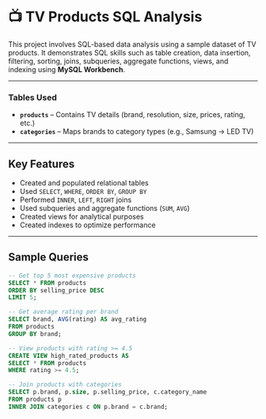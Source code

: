 # 📺 TV Products SQL Analysis

This project involves SQL-based data analysis using a sample dataset of TV products. It demonstrates SQL skills such as table creation, data insertion, filtering, sorting, joins, subqueries, aggregate functions, views, and indexing using **MySQL Workbench**.

---

###  Tables Used

- **`products`** – Contains TV details (brand, resolution, size, prices, rating, etc.)
- **`categories`** – Maps brands to category types (e.g., Samsung → LED TV)

---

##  Key Features

-  Created and populated relational tables
-  Used `SELECT`, `WHERE`, `ORDER BY`, `GROUP BY`
-  Performed `INNER`, `LEFT`, `RIGHT` joins
-  Used subqueries and aggregate functions (`SUM`, `AVG`)
-  Created views for analytical purposes
-  Created indexes to optimize performance

---

##  Sample Queries

```sql
-- Get top 5 most expensive products
SELECT * FROM products
ORDER BY selling_price DESC
LIMIT 5;

-- Get average rating per brand
SELECT brand, AVG(rating) AS avg_rating
FROM products
GROUP BY brand;

-- View products with rating >= 4.5
CREATE VIEW high_rated_products AS
SELECT * FROM products
WHERE rating >= 4.5;

-- Join products with categories
SELECT p.brand, p.size, p.selling_price, c.category_name
FROM products p
INNER JOIN categories c ON p.brand = c.brand;
